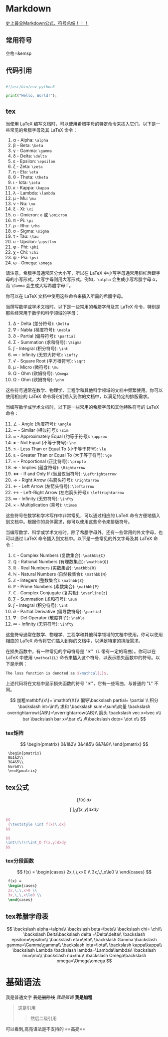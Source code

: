<head>
    <script src="https://cdn.mathjax.org/mathjax/latest/MathJax.js?config=TeX-AMS-MML_HTMLorMML" type="text/javascript"></script>
    <script type="text/x-mathjax-config">
        MathJax.Hub.Config({
            tex2jax: {
            skipTags: ['script', 'noscript', 'style', 'textarea', 'pre'],
            inlineMath: [['$','$'],["\\(","\\)"]],
            displayMath: [
                ['$$', '$$'],
                ['\\[', '\\]']
                ],
            }
        });
    </script>
</head>

# Markdown
[史上最全Markdown公式、符号总结！！！](https://blog.csdn.net/weixin_42782150/article/details/104878759)
## 常用符号

空格=\&emsp

## 代码引用
```python

#!/usr/bin/env python3

print("Hello, World!");

```
## tex

当使用 LaTeX 编写文档时，可以使用希腊字母的特定命令来插入它们。以下是一些常见的希腊字母及其 LaTeX 命令：

1. α - Alpha: `\alpha`
2. β - Beta: `\beta`
3. γ - Gamma: `\gamma`
4. δ - Delta: `\delta`
5. ε - Epsilon: `\epsilon`
6. ζ - Zeta: `\zeta`
7. η - Eta: `\eta`
8. θ - Theta: `\theta`
9. ι - Iota: `\iota`
10. κ - Kappa: `\kappa`
11. λ - Lambda: `\lambda`
12. μ - Mu: `\mu`
13. ν - Nu: `\nu`
14. ξ - Xi: `\xi`
15. ο - Omicron: `o` 或 `\omicron`
16. π - Pi: `\pi`
17. ρ - Rho: `\rho`
18. σ - Sigma: `\sigma`
19. τ - Tau: `\tau`
20. υ - Upsilon: `\upsilon`
21. φ - Phi: `\phi`
22. χ - Chi: `\chi`
23. ψ - Psi: `\psi`
24. ω - Omega: `\omega`

请注意，希腊字母通常区分大小写，所以在 LaTeX 中小写字母通常用斜杠后跟字母的小写形式，大写字母则用大写形式。例如，`\alpha` 会生成小写希腊字母 α，而 `\Gamma` 会生成大写希腊字母 Γ。

你可以在 LaTeX 文档中使用这些命令来插入所需的希腊字母。

当撰写数学或学术文档时，以下是一些常用的希腊字母及其 LaTeX 命令，特别是那些经常用于数学和科学领域的字母：

1. ∆ - Delta (差分符号): `\Delta`
2. ∇ - Nabla (梯度符号): `\nabla`
3. ∂ - Partial (偏导符号): `\partial`
4. Σ - Summation (求和符号): `\Sigma`
5. ∫ - Integral (积分符号): `\int`
6. ∞ - Infinity (无穷大符号): `\infty`
7. √ - Square Root (平方根符号): `\sqrt`
8. μ - Micro (微符号): `\mu`
9. Ω - Ohm (欧姆符号): `\Omega`
10. Ω - Ohm (欧姆符号): `\ohm`

这些符号通常在数学、物理学、工程学和其他科学领域的文档中频繁使用。你可以使用相应的 LaTeX 命令将它们插入到你的文档中，以满足特定的排版需求。

当编写数学或学术文档时，以下是一些常用的希腊字母和其他特殊符号的 LaTeX 命令：

11. ∠ - Angle (角度符号): `\angle`
12. ∼ - Similar (相似符号): `\sim`
13. ≈ - Approximately Equal (约等于符号): `\approx`
14. ≠ - Not Equal (不等于符号): `\ne`
15. ≤ - Less Than or Equal To (小于等于符号): `\le`
16. ≥ - Greater Than or Equal To (大于等于符号): `\ge`
17. ∝ - Proportional (正比符号): `\propto`
18. ⇒ - Implies (蕴含符号): `\Rightarrow`
19. ⇔ - If and Only If (当且仅当符号): `\Leftrightarrow`
20. → - Right Arrow (右箭头符号): `\rightarrow`
21. ← - Left Arrow (左箭头符号): `\leftarrow`
22. ↔ - Left-Right Arrow (左右箭头符号): `\leftrightarrow`
23. ∞ - Infinity (无穷符号): `\infty`
24. × - Multiplication (乘号): `\times`

这些符号在数学和学术写作中非常常见，可以通过相应的 LaTeX 命令方便地插入到文档中。根据你的具体需求，你可以使用这些命令来排版符号。

当编写数学、科学或学术文档时，除了希腊字母外，还有一些常用的外文字母，也可以通过 LaTeX 命令插入到文档中。以下是一些常见的外文字母及其 LaTeX 命令：

1. ℂ - Complex Numbers (复数集合): `\mathbb{C}`
2. ℚ - Rational Numbers (有理数集合): `\mathbb{Q}`
3. ℝ - Real Numbers (实数集合): `\mathbb{R}`
4. ℕ - Natural Numbers (自然数集合): `\mathbb{N}`
5. ℤ - Integers (整数集合): `\mathbb{Z}`
6. ℙ - Prime Numbers (素数集合): `\mathbb{P}`
7. ℂ - Complex Conjugate (复共轭): `\overline{z}`
8. ∑ - Summation (求和符号): `\sum`
9. ∫ - Integral (积分符号): `\int`
10. ∂ - Partial Derivative (偏导数符号): `\partial`
11. ∇ - Del Operator (散度算子): `\nabla`
12. ∞ - Infinity (无穷符号): `\infty`

这些符号通常在数学、物理学、工程学和其他科学领域的文档中使用。你可以使用相应的 LaTeX 命令将它们插入到你的文档中，以满足特定的排版需求。

在损失函数中，有一种常见的字母符号是 "ℒ"（L 带有一定的弯曲）。你可以在 LaTeX 中使用 `\mathcal{L}` 命令来插入这个符号，以表示损失函数中的符号。以下是示例：

```latex
The loss function is denoted as $\mathcal{L}$.
```

上述代码将在文档中显示损失函数的符号 "ℒ"，它有一些弯曲，与普通的 "L" 不同。

$$
加粗mathbf\{x\}= \mathbf{X}\\
偏导\backslash partial= \partial \\
积分 \backslash int=\int\\
求和 \backslash sum=\sum\\向量 \backslash overrightarrow\{AB\}=\overrightarrow{AB}\\
箭头 \backslash  vec x=\vec x\\ bar \backslash bar x=\bar x\\ 点\backslash dotx= \dot x\\
$$

### tex矩阵

$$
 \begin{pmatrix}
 0&1&2\\
 3&4&5\\
 6&7&8\\
 \end{pmatrix}
$$

```
 \begin{pmatrix}
 0&1&2\\
 3&4&5\\
 6&7&8\\
 \end{pmatrix}
```
## tex公式

$$
 {\textstyle \int f(x)\,dx}
$$

$$
\int\!\!\!\int_D f(x,y)dxdy
$$

```tex
$$
 {\textstyle \int f(x)\,dx}
$$

$$
\int\!\!\!\int_D f(x,y)dxdy
$$
```
### tex分段函数
$$
 f(x) = 
 \begin{cases}
 2x,\,\,x>0 \\
 3x,\,\,x\le0 \\
 \end{cases}
$$
```tex
 f(x) = 
 \begin{cases}
 2x,\,\,x>0 \\
 3x,\,\,x\le0 \\
 \end{cases}
```
## tex希腊字母表
$$
\backslash alpha=\alpha\\
\backslash beta=\beta\\
\backslash chi= \chi\\
\backslash Delta\backslash delta =\Delta\delta\\
\backslash epsilon=\epsilon\\
\backslash eta=\eta\\
\backslash Gamma \backslash gamma=\Gamma\gamma\\
\backslash iota=\iota\\
\backslash kappa\kappa\\
\backslash Lambda \backslash lambda=\Lambda\lambda\\
\backslash mu=\mu\\
\backslash nu=\nu\\
\backslash Omega\backslash  omega=\Omega\omega 
$$

# 基础语法
我是普通文字
~~我是删除线~~
*我是强调*
**我是加粗**

> 这是引用
>
> > 然后二级引用

可以看到,高亮语法是不支持的
==高亮==
